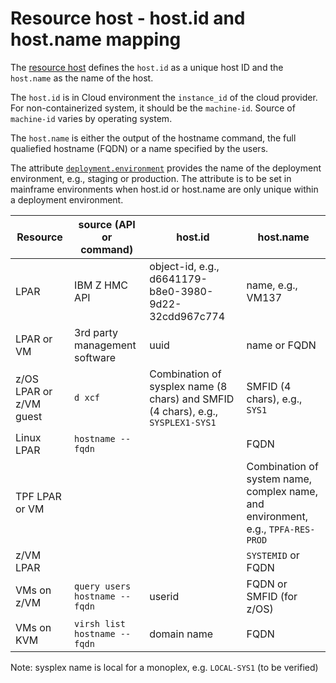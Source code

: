 # Resource host - host.id and host.name mapping

The [resource host](https://opentelemetry.io/docs/specs/semconv/attributes-registry/host/) defines the ``host.id`` as a unique host ID and the ``host.name`` as the name of the host.

The ``host.id`` is in Cloud environment the ``instance_id`` of the cloud provider. For non-containerized system, it should be the ``machine-id``. Source of ``machine-id`` varies by operating system.

The ``host.name`` is either the output of the hostname command, the full qualiefied hostname (FQDN) or a name specified by the users.

The attribute [``deployment.environment``](https://opentelemetry.io/docs/specs/semconv/attributes-registry/deployment/) provides the name of the deployment environment, e.g., staging or production. The attribute is to be set in mainframe environments when host.id or host.name are only unique within a deployment environment. 


| Resource | source (API or command) | host.id | host.name |
|----|----|----|----|
| LPAR | IBM Z HMC API | object-id, e.g., d6641179-b8e0-3980-9d22-32cdd967c774 | name, e.g., VM137 |
| LPAR or VM | 3rd party management software | uuid | name or FQDN |
| z/OS LPAR or z/VM guest | ``d xcf`` | Combination of sysplex name (8 chars) and SMFID (4 chars), e.g., ``SYSPLEX1-SYS1`` | SMFID (4 chars), e.g., ``SYS1`` | 
| Linux LPAR | ``hostname --fqdn``| | FQDN |
| TPF LPAR or VM | |  | Combination of system name, complex name,  and environment, e.g., ``TPFA-RES-PROD``| 
| z/VM LPAR | | | ``SYSTEMID`` or FQDN  |
| VMs on z/VM | ``query users`` <br>``hostname --fqdn``| userid | FQDN or SMFID (for z/OS) |
| VMs on KVM | ``virsh list`` <br>``hostname --fqdn`` | domain name | FQDN | 


Note: sysplex name is local for a monoplex, e.g. ``LOCAL-SYS1`` (to be verified)